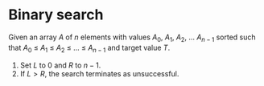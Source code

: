 # Binary search

Given an array $A$ of $n$ elements with values $A_0$, $A_1$, $A_2$, ... $A_{n-1}$ sorted such that $A_0$ $\leq$ $A_1$ $\leq$ $A_2$ $\leq$ ... $\leq$ $A_{n-1}$ and target value $T$.

1. Set $L$ to $0$ and $R$ to $n-1$.
2. If $L > R$, the search terminates as unsuccessful.